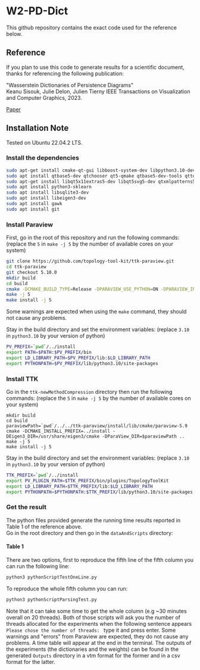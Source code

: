 # W2-PD-Dict

This github repository contains the exact code used for the reference below.

## Reference

If you plan to use this code to generate results for a scientific document, thanks for referencing the following publication:

"Wasserstein Dictionaries of Persistence Diagrams"  
Keanu Sisouk, Julie Delon, Julien Tierny
IEEE Transactions on Visualization and Computer Graphics, 2023.

[Paper](https://arxiv.org/abs/2304.14852)


## Installation Note

Tested on Ubuntu 22.04.2 LTS.

### Install the dependencies

```bash
sudo apt-get install cmake-qt-gui libboost-system-dev libpython3.10-dev libxt-dev libxcursor-dev libopengl-dev libgl1-mesa-dev
sudo apt install qtbase5-dev qtchooser qt5-qmake qtbase5-dev-tools qttools5-dev
sudo apt-get install libqt5x11extras5-dev libqt5svg5-dev qtxmlpatterns5-dev-tools
sudo apt install python3-sklearn
sudo apt install libsqlite3-dev
sudo apt install libeigen3-dev
sudo apt install gawk
sudo apt install git
```

### Install Paraview

First, go in the root of this repository and run the following commands:
(replace the `5` in `make -j 5` by the number of available cores on your system)

```bash
git clone https://github.com/topology-tool-kit/ttk-paraview.git
cd ttk-paraview
git checkout 5.10.0
mkdir build
cd build
cmake -DCMAKE_BUILD_TYPE=Release -DPARAVIEW_USE_PYTHON=ON -DPARAVIEW_INSTALL_DEVELOPMENT_FILES=ON -DCMAKE_INSTALL_PREFIX=../install ..
make -j 5
make install -j 5
```
Some warnings are expected when using the `make` command, they should not cause any problems.

Stay in the build directory and set the environment variables:
(replace `3.10` in `python3.10` by your version of python)

```bash
PV_PREFIX=`pwd`/../install
export PATH=$PATH:$PV_PREFIX/bin
export LD_LIBRARY_PATH=$PV_PREFIX/lib:$LD_LIBRARY_PATH
export PYTHONPATH=$PV_PREFIX/lib/python3.10/site-packages
```

### Install TTK

Go in the `ttk-newMethodCompression` directory then run the following commands:
(replace the `5` in `make -j 5` by the number of available cores on your system)

```
mkdir build
cd build
paraviewPath=`pwd`/../../ttk-paraview/install/lib/cmake/paraview-5.9
cmake -DCMAKE_INSTALL_PREFIX=../install -DEigen3_DIR=/usr/share/eigen3/cmake -DParaView_DIR=$paraviewPath ..
make -j 5
make install -j 5
```

Stay in the build directory and set the environment variables:
(replace `3.10` in `python3.10` by your version of python)

```bash
TTK_PREFIX=`pwd`/../install
export PV_PLUGIN_PATH=$TTK_PREFIX/bin/plugins/TopologyToolKit
export LD_LIBRARY_PATH=$TTK_PREFIX/lib:$LD_LIBRARY_PATH
export PYTHONPATH=$PYTHONPATH:$TTK_PREFIX/lib/python3.10/site-packages
```

### Get the result

The python files provided generate the running time results reported in Table 1 of the reference above.  
Go in the root directory and then go in the `dataAndScripts` directory:

#### Table 1
There are two options, first to reproduce the fifth line of the fifth column you can run the following line:

```bash
python3 pythonScriptTestOneLine.py
```

To reproduce the whole fifth column you can run:

```bash
python3 pythonScriptParsingTest.py
```

Note that it can take some time to get the whole column (e.g ~30 minutes overall on 20 threads).
Both of those scripts will ask you the number of threads allocated for the experiments when the following
sentence appears `Please chose the number of threads: ` type it and press enter.
Some warnings and "errors" from Paraview are expected, they do not cause any problems.
A time table will appear at the end in the terminal.
The outputs of the experiments (the dictionaries and the weights) can be found in the generated `Outputs` directory
in a vtm format for the former and in a csv format for the latter.







